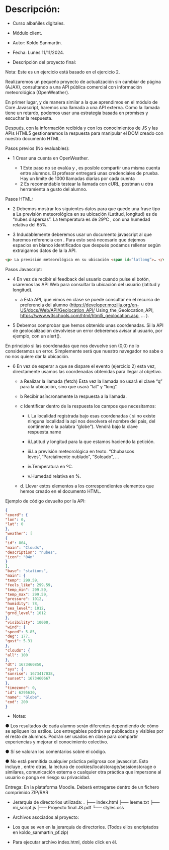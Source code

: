 
# Descripción:

- Curso albañiles digitales.
- Módulo client.
- Autor: Koldo Sanmartín.
- Fecha: Lunes 11/11/2024.

- Descripción del proyecto final:

Nota: Este es un ejercicio está basado en el ejercicio 2.

Realizaremos un pequeño proyecto de actualización sin cambiar de página (AJAX), consultando a una API pública comercial con información meteorológica (OpenWeather).

En primer lugar, y de manera similar a la que aprendimos en el módulo de Core Javascript, haremos una llamada a una API externa. Como la llamada tiene un retardo, podemos usar una estrategia basada en promises y escuchar la respuesta.

Después, con la información recibida y con los conocimientos de JS y las APIs HTML5 gestionaremos la respuesta para manipular el DOM creado con nuestro documento HTML.

Pasos previos (No evaluables):

- 1 Crear una cuenta en OpenWeather.

  - 1 Este paso no se evalúa y , es posible compartir una misma cuenta entre alumnos. El profesor entregará unas credenciales de prueba. Hay un límite de 1000 llamadas diarias por cada cuenta  
  - 2 Es recomendable testear la llamada con cURL, postman u otra herramienta a gusto del alumno.

Pasos HTML:

- 2 Debemos mostrar los siguientes datos para que quede una frase tipo a La previsión meteorológica en su ubicación (Latitud, longitud) es de “nubes dispersas”. La temperatura es de 29ºC , con una humedad relativa del 65%.

- 3 Indudablemente deberemos usar un documento javascript al que haremos referencia con <script src=”...”></script>. Para esto será necesario que dejemos espacios en blanco identificados que después podamos rellenar según extraigamos datos de la la API.

```html
<p> La previsión meteorológica en su ubicación <span id=”latlong”>… </span> es de “<span id=”previsionTexto”> … </span> “.
```

Pasos Javascript:

- 4 En vez de recibir el feedback del usuario cuando pulse el botón, usaremos las API
Web para consultar la ubicación del usuario (latitud y longitud).

  - a Esta API, que vimos en clase se puede consultar en el recurso de preferencia del alumno (<https://developer.mozilla.org/en-US/docs/Web/API/Geolocation_API/> Using_the_Geolocation_API, <https://www.w3schools.com/html/html5_geolocation.asp>, ... ).

- 5 Debemos comprobar que hemos obtenido unas coordenadas. Si la API de geolocalización devolviese un error deberemos avisar al usuario, por ejemplo, con un alert().

En principio si las coordenadas que nos devuelve son (0,0) no lo consideramos un error. Simplemente será que nuestro navegador no sabe o no nos quiere dar la ubicación.

- 6 En vez de esperar a que se dispare el evento (ejercicio 2) esta vez, directamente usamos las coordenadas obtenidas para llegar al objetivo.

  - a Realizar la llamada (fetch) Esta vez la llamada no usará el clave “q” para la ubicación, sino que usará “lat” y “long”.
  
  - b Recibir asíncronamente la respuesta a la llamada.
  
  - c Identificar dentro de la respuesta los campos que necesitamos:

    - i. La localidad registrada bajo esas coordenadas ( si no existe ninguna localidad la api nos devolvera el nombre del pais, del continente o la palabra “globe”). Vendrá bajo la clave respuesta.name

    - ii.Latitud y longitud para la que estamos haciendo la petición.

    - iii.La previsión meteorológica en texto. “Chubascos leves",“Parcialmente nublado”, “Soleado”, …

    - iv.Temperatura en ºC.

    - v.Humedad relativa en %.

  - d. Llevar estos elementos a los correspondientes elementos que hemos creado en el documento HTML.

Ejemplo de código devuelto por la API:

```json
{
"coord": {
"lon": 0,
"lat": 0
},
"weather": [
{
"id": 804,
"main": "Clouds",
"description": "nubes",
"icon": "04n"
}
],
"base": "stations",
"main": {
"temp": 299.59,
"feels_like": 299.59,
"temp_min": 299.59,
"temp_max": 299.59,
"pressure": 1012,
"humidity": 78,
"sea_level": 1012,
"grnd_level": 1012
},
"visibility": 10000,
"wind": {
"speed": 5.85,
"deg": 177,
"gust": 5.31
},
"clouds": {
"all": 100
},
"dt": 1673460850,
"sys": {
"sunrise": 1673417038,
"sunset": 1673460667
},
"timezone": 0,
"id": 6295630,
"name": "Globe",
"cod": 200
}
```

- Notas:

● Los resultados de cada alumno serán diferentes dependiendo de cómo se apliquen los estilos. Los entregables podrán ser publicados y visibles por el resto de alumnos. Podrán ser usados en clase para compartir experiencias y mejorar el conocimiento colectivo.

● Sí se valoran los comentarios sobre el código.

● No está permitida cualquier práctica peligrosa con javascript. Esto incluye , entre otras, la lectura de cookies/localstorage/sessionstorage o similares, comunicación externa o cualquier otra práctica que impersone al usuario o ponga en riesgo su
privacidad.

Entrega:
En la plataforma Moodle. Deberá entregarse dentro de un fichero comprimido ZIP/RAR

- Jerarquía de directorios utilizada:
.
├── index.html
├── leeme.txt
├── mi_script.js
├── Proyecto final JS.pdf
└── styles.css

- Archivos asociados al proyecto:

- Los que se ven en la jerarquía de directorios. (Todos ellos encriptados en koldo_sanmartin_pf.zip)

- Para ejecutar archivo index.html, doble click en él.
